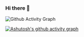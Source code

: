 ### Hi there 👋

![Github Activity Graph](https://github-readme-activity-graph.rifqifarhansyah.repl.co/graph?username=rifqifarhansyah&theme=chartreuse-dark&)

[![Ashutosh's github activity graph](https://activity-graph.herokuapp.com/graph?username=rifqifarhansyah&theme=chartreuse-dark&)](https://github.com/ashutosh00710/github-readme-activity-graph)
<!--
**rifqifarhansyah/rifqifarhansyah** is a ✨ _special_ ✨ repository because its `README.md` (this file) appears on your GitHub profile.

Here are some ideas to get you started:

- 🔭 I’m currently working on ...
- 🌱 I’m currently learning ...
- 👯 I’m looking to collaborate on ...
- 🤔 I’m looking for help with ...
- 💬 Ask me about ...
- 📫 How to reach me: ...
- 😄 Pronouns: ...
- ⚡ Fun fact: ...
-->
